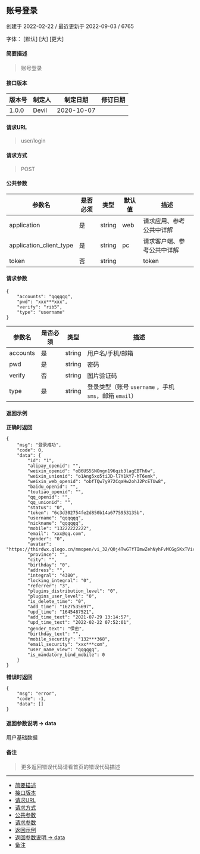 ## 账号登录

创建于 2022-02-22 / 最近更新于 2022-09-03 / 6765

字体： \[默认\] \[大\] \[更大\]

#### 简要描述

> 账号登录

#### 接口版本

| 版本号 | 制定人 | 制定日期 | 修订日期 |
| --- | --- | --- | --- |
| 1.0.0 | Devil | 2020-10-07 |  |

#### 请求URL

> user/login

#### 请求方式

> POST

#### 公共参数

| 参数名 | 是否必须 | 类型 | 默认值 | 描述 |
| --- | --- | --- | --- | --- |
| application | 是 | string | web | 请求应用、参考公共中详解 |
| application\_client\_type | 是 | string | pc | 请求客户端、参考公共中详解 |
| token | 否 | string |  | token |

#### 请求参数

```
{
    "accounts": "qqqqqq",
    "pwd": "xxx***xxx",
    "verify": "rib5",
    "type": "username"
}
```

| 参数名 | 是否必须 | 类型 | 描述 |
| --- | --- | --- | --- |
| accounts | 是 | string | 用户名/手机/邮箱 |
| pwd | 是 | string | 密码 |
| verify | 否 | string | 图片验证码 |
| type | 是 | string | 登录类型（账号 `username` ，手机 `sms`，邮箱 `email`） |

#### 返回示例

**正确时返回**

```
{
    "msg": "登录成功",
    "code": 0,
    "data": {
        "id": "1",
        "alipay_openid": "",
        "weixin_openid": "oB6US5SNOngn196qzb3lagEBTh6w",
        "weixin_unionid": "o1Ang5xo5tiJD-l7Y1kY7-hT6emk",
        "weixin_web_openid": "obfTQw7y972CqaHw2ohJ2PcETUw8",
        "baidu_openid": "",
        "toutiao_openid": "",
        "qq_openid": "",
        "qq_unionid": "",
        "status": "0",
        "token": "6c3d302754fe2d850b14a6775953135b",
        "username": "qqqqqq",
        "nickname": "qqqqqq",
        "mobile": "13222222222",
        "email": "xxx@qq.com",
        "gender": "0",
        "avatar": "https://thirdwx.qlogo.cn/mmopen/vi_32/Q0j4TwGTfTImwZehNyhFvMCGgSKxTVic2qkPaTz3vAu1bUBcMSic7ZJCicGnnwr2veI59UbXoH1bEHRV2nOCZ6ufw/132",
        "province": "",
        "city": "",
        "birthday": "0",
        "address": "",
        "integral": "4380",
        "locking_integral": "0",
        "referrer": "3",
        "plugins_distribution_level": "0",
        "plugins_user_level": "0",
        "is_delete_time": "0",
        "add_time": "1627535697",
        "upd_time": "1645487521",
        "add_time_text": "2021-07-29 13:14:57",
        "upd_time_text": "2022-02-22 07:52:01",
        "gender_text": "保密",
        "birthday_text": "",
        "mobile_security": "132***368",
        "email_security": "xxx***com",
        "user_name_view": "qqqqqq",
        "is_mandatory_bind_mobile": 0
    }
}
```

**错误时返回**

```
{
    "msg": "error",
    "code": -1,
    "data": []
}
```

#### 返回参数说明 -> data

用户基础数据

#### 备注

> 更多返回错误代码请看首页的错误代码描述

* * *

+   [简要描述](#nav-0-H4)
+   [接口版本](#nav-2-H4)
+   [请求URL](#nav-3-H4)
+   [请求方式](#nav-4-H4)
+   [公共参数](#nav-5-H4)
+   [请求参数](#nav-6-H4)
+   [返回示例](#nav-7-H4)
+   [返回参数说明 -> data](#nav-8-H4)
+   [备注](#nav-9-H4)